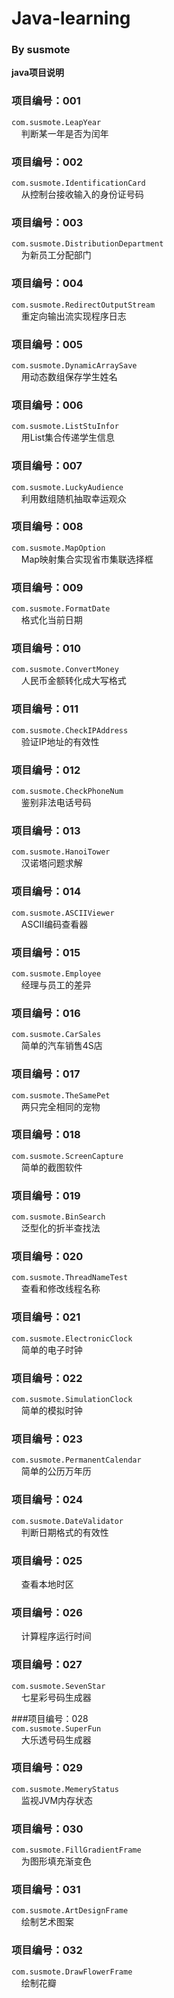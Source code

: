 # Java-learning 
### By susmote  
**java项目说明**

### 项目编号：001  
`com.susmote.LeapYear`  
&nbsp;&nbsp;&nbsp;
判断某一年是否为闰年  
  
### 项目编号：002  
`com.susmote.IdentificationCard`  
&nbsp;&nbsp;&nbsp;
从控制台接收输入的身份证号码  

### 项目编号：003  
`com.susmote.DistributionDepartment`  
&nbsp;&nbsp;&nbsp;
为新员工分配部门  

### 项目编号：004  
`com.susmote.RedirectOutputStream`  
&nbsp;&nbsp;&nbsp;
重定向输出流实现程序日志  

### 项目编号：005  
`com.susmote.DynamicArraySave`  
&nbsp;&nbsp;&nbsp;
用动态数组保存学生姓名  

### 项目编号：006  
`com.susmote.ListStuInfor`  
&nbsp;&nbsp;&nbsp;
用List集合传递学生信息  

### 项目编号：007  
`com.susmote.LuckyAudience`  
&nbsp;&nbsp;&nbsp;
利用数组随机抽取幸运观众  

### 项目编号：008  
`com.susmote.MapOption`  
&nbsp;&nbsp;&nbsp;
Map映射集合实现省市集联选择框  

### 项目编号：009  
`com.susmote.FormatDate`  
&nbsp;&nbsp;&nbsp;
格式化当前日期  

### 项目编号：010  
`com.susmote.ConvertMoney`  
&nbsp;&nbsp;&nbsp;
人民币金额转化成大写格式  

### 项目编号：011  
`com.susmote.CheckIPAddress`  
&nbsp;&nbsp;&nbsp;
验证IP地址的有效性  

### 项目编号：012  
`com.susmote.CheckPhoneNum`  
&nbsp;&nbsp;&nbsp;
鉴别非法电话号码  

### 项目编号：013  
`com.susmote.HanoiTower`  
&nbsp;&nbsp;&nbsp;
汉诺塔问题求解  

### 项目编号：014  
`com.susmote.ASCIIViewer`  
&nbsp;&nbsp;&nbsp;
ASCII编码查看器  

### 项目编号：015  
`com.susmote.Employee`  
&nbsp;&nbsp;&nbsp;
经理与员工的差异  

### 项目编号：016  
`com.susmote.CarSales`  
&nbsp;&nbsp;&nbsp;
简单的汽车销售4S店  

### 项目编号：017  
`com.susmote.TheSamePet`  
&nbsp;&nbsp;&nbsp;
两只完全相同的宠物  

### 项目编号：018  
`com.susmote.ScreenCapture`  
&nbsp;&nbsp;&nbsp;
简单的截图软件  

### 项目编号：019  
`com.susmote.BinSearch`  
&nbsp;&nbsp;&nbsp;
泛型化的折半查找法  

### 项目编号：020  
`com.susmote.ThreadNameTest`  
&nbsp;&nbsp;&nbsp;
查看和修改线程名称  

### 项目编号：021  
`com.susmote.ElectronicClock`  
&nbsp;&nbsp;&nbsp;
简单的电子时钟  

### 项目编号：022  
`com.susmote.SimulationClock`  
&nbsp;&nbsp;&nbsp;
简单的模拟时钟  

### 项目编号：023  
`com.susmote.PermanentCalendar`  
&nbsp;&nbsp;&nbsp;
简单的公历万年历  

### 项目编号：024  
`com.susmote.DateValidator`  
&nbsp;&nbsp;&nbsp;
判断日期格式的有效性  

### 项目编号：025  
  
&nbsp;&nbsp;&nbsp;
查看本地时区  

### 项目编号：026  
  
&nbsp;&nbsp;&nbsp;
计算程序运行时间  

### 项目编号：027  
`com.susmote.SevenStar`  
&nbsp;&nbsp;&nbsp;
七星彩号码生成器  

###项目编号：028  
`com.susmote.SuperFun`  
&nbsp;&nbsp;&nbsp;
大乐透号码生成器  

### 项目编号：029  
`com.susmote.MemeryStatus`  
&nbsp;&nbsp;&nbsp;
监视JVM内存状态  

### 项目编号：030  
`com.susmote.FillGradientFrame`  
&nbsp;&nbsp;&nbsp;
为图形填充渐变色  

### 项目编号：031  
`com.susmote.ArtDesignFrame`  
&nbsp;&nbsp;&nbsp;
绘制艺术图案  

### 项目编号：032  
`com.susmote.DrawFlowerFrame`  
&nbsp;&nbsp;&nbsp;
绘制花瓣  
